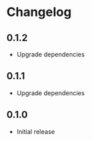 # Changelog

## 0.1.2

- Upgrade dependencies 

## 0.1.1

- Upgrade dependencies 

## 0.1.0

- Initial release